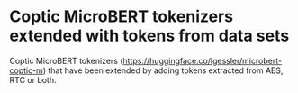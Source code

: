 # Coptic MicroBERT tokenizers extended with tokens from data sets

Coptic MicroBERT tokenizers (https://huggingface.co/lgessler/microbert-coptic-m) that have been extended by adding tokens extracted from AES, RTC or both.